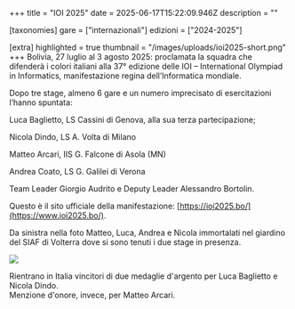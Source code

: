 +++
title = "IOI 2025"
date = 2025-06-17T15:22:09.946Z
description = ""

[taxonomies]
gare = ["internazionali"]
edizioni = ["2024-2025"]

[extra]
highlighted = true
thumbnail = "/images/uploads/ioi2025-short.png"
+++
Bolivia, 27 luglio al 3 agosto 2025: proclamata la squadra che difenderà i
colori italiani alla 37° edizione delle IOI – International Olympiad in
Informatics, manifestazione regina dell’Informatica mondiale.

<!-- more -->

Dopo tre stage, almeno 6 gare e un numero imprecisato di esercitazioni l’hanno spuntata:

Luca Baglietto, LS Cassini di Genova, alla sua terza partecipazione;

Nicola Dindo, LS A. Volta di Milano

Matteo Arcari, IIS G. Falcone di Asola (MN)

Andrea Coato, LS G. Galilei di Verona

Team Leader Giorgio Audrito e Deputy Leader Alessandro Bortolin.

Questo è il sito ufficiale della manifestazione:
[https://ioi2025.bo/](https://www.ioi2025.bo/).

Da sinistra nella foto Matteo, Luca,  Andrea e Nicola immortalati nel giardino
del SIAF di Volterra dove si sono tenuti i due stage in presenza.



![](/images/uploads/bolivia-3.jpg)

Rientrano in Italia vincitori di due medaglie d'argento per Luca Baglietto e Nicola Dindo.\
Menzione d'onore, invece, per Matteo Arcari.
